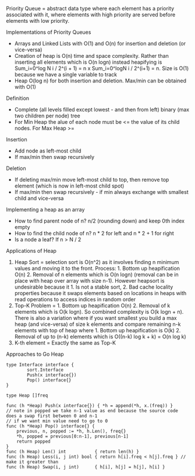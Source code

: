 Priority Queue = abstract data type where each element has a priority associated with it, where elements with high priority are served before elements with low priority.

Implementations of Priority Queues
* Arrays and Linked Lists with O(1) and O(n) for insertion and deletion (or vice-versa)
* Creation of heap is O(n) time and space complexity. Rather than inserting all elements which is O(n logn) instead heapifying is Sum_i=0^log N i / 2^(i + 1) = n x Sum_i=0^logN i / 2^(i+1) = n. Size is O(1) because we have a single variable to track
* Heap O(log n) for both insertion and deletion. Max/min can be obtained with O(1)

Definition
* Complete (all levels filled except lowest - and then from left) binary (max two children per node) tree
* For Min Heap the alue of each node must be <= the value of its child nodes. For Max Heap >=

Insertion 
* Add node as left-most child
* If max/min then swap recursively

Deletion
* If deleting max/min move left-most child to top, then remove top element (which is now in left-most child spot)
* If max/min then swap recursively - if min always exchange with smallest child and vice-versa

Implementing a heap as an array
* How to find parent node of n? n/2 (rounding down) and keep 0th index empty
* How to find the child node of n? n * 2 for left and n * 2 + 1 for right
* Is a node a leaf? If n > N / 2 

Applications of Heap
1. Heap Sort = selection sort is O(n^2) as it involves finding n minimum values and moving it to the front. 
Process: 1. Bottom up heapification O(n) 2. Removal of n elements which is O(n logn) (removal can be in place with heap over array with size n-1). 
However heapsort is undesirable because it 1. Is not a stable sort, 2. Bad cache locality properties because it swaps elements based on locations in heaps with read operations to access indices in random order
2. Top-K Problem = 1. Bottom up heapification O(n) 2. Removal of k elements which is O(k logn). So combined complexity is O(k logn + n). There is also a variation where if you want smallest you build a max heap (and vice-versa) of size k elements and compare remaining n-k elements with top of heap where 1. Bottom up heapification is O(k) 2. Removal of up to (n-k) elements which is O((n-k) log k + k) = O(n log k)
3. K-th element = Exactly the same as Top-K

Approaches to Go Heap
```
type Interface interface {
		sort.Interface
		Push(x interface{})
		Pop() interface{}
}

type Heap []freq

func (h *Heap) Push(x interface{}) { *h = append(*h, x.(freq)) }
// note in popped we take n-1 value as end because the source code does a swap first between 0 and n-1
// if we want min value need to go to 0
func (h *Heap) Pop() interface{} {
	previous, n, popped := *h, h.Len(), freq{}
	*h, popped = previous[0:n-1], previous[n-1]
	return popped
}
func (h Heap) Len() int           { return len(h) }
func (h Heap) Less(i, j int) bool { return h[i].freq < h[j].freq } // make it greater than
func (h Heap) Swap(i, j int)      { h[i], h[j] = h[j], h[i] }
```